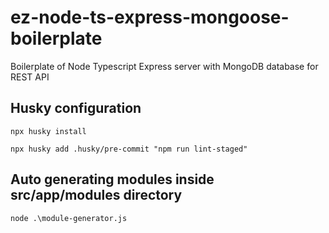 # ez-node-ts-express-mongoose-boilerplate

Boilerplate of Node Typescript Express server with MongoDB database for REST API

## Husky configuration

```
npx husky install
```

```
npx husky add .husky/pre-commit "npm run lint-staged"
```

## Auto generating modules inside src/app/modules directory

```
node .\module-generator.js
```
